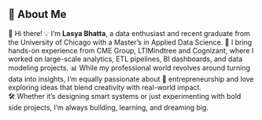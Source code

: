 ## 💬 About Me

👋 Hi there! 
💡 I’m **Lasya Bhatta**, a data enthusiast and recent graduate from the University of Chicago with a Master’s in Applied Data Science.
💼 I bring hands-on experience from CME Group, LTIMindtree and Cognizant, where I worked on large-scale analytics, ETL pipelines, BI dashboards, and data modeling projects. 
📊 While my professional world revolves around turning data into insights, I’m equally passionate about 🚀 entrepreneurship and love exploring ideas that blend creativity with real-world impact.  
🛠️ Whether it’s designing smart systems or just experimenting with bold side projects, I’m always building, learning, and dreaming big.
